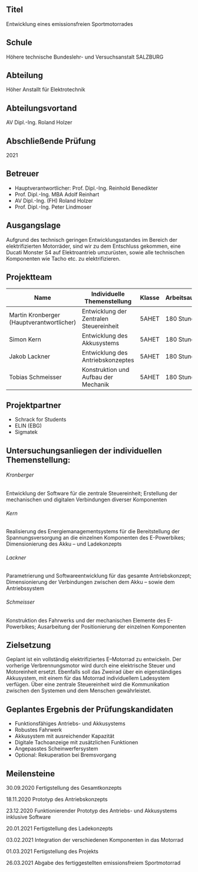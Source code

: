 ## Titel 
Entwicklung eines emissionsfreien Sportmotorrades

## Schule

Höhere technische Bundeslehr- und Versuchsanstalt SALZBURG

## Abteilung

Höher Anstallt für Elektrotechnik

## Abteilungsvortand

AV Dipl.-Ing. Roland Holzer

## Abschließende Prüfung

2021

## Betreuer

- Hauptverantwortlicher: Prof. Dipl.-Ing. Reinhold Benedikter
- Prof. Dipl.-Ing. MBA Adolf Reinhart
- AV Dipl.-Ing. (FH) Roland Holzer
- Prof. Dipl.-Ing. Peter Lindmoser

## Ausgangslage

Aufgrund des technisch geringen Entwicklungsstandes im Bereich der elektrifizierten Motorräder, sind wir zu dem Entschluss gekommen, eine Ducati Monster S4 auf Elektroantrieb umzurüsten, sowie alle technischen Komponenten wie Tacho etc. zu elektrifizieren. 

## Projektteam

| Name  | Individuelle Themenstellung | Klasse | Arbeitsaufwand |
| ------------- | ------------- | ------------- | ------------- |
| Martin Kronberger (Hauptverantwortlicher) | Entwicklung der Zentralen Steuereinheit | 5AHET  | 180 Stunden  |
| Simon Kern | Entwicklung des Akkusystems  | 5AHET  | 180 Stunden  |
| Jakob Lackner | Entwicklung des Antriebskonzeptes | 5AHET | 180 Stunden |
| Tobias Schmeisser | Konstruktion und Aufbau der Mechanik | 5AHET | 180 Stunden |

## Projektpartner

- Schrack for Students
- ELIN (EBG)
- Sigmatek

## Untersuchungsanliegen der individuellen Themenstellung:

###### Kronberger

Entwicklung der Software für die zentrale Steuereinheit; Erstellung der mechanischen und digitalen Verbindungen diverser Komponenten

###### Kern

Realisierung des Energiemanagementsystems für die Bereitstellung der Spannungsversorgung an die einzelnen Komponenten des E-Powerbikes; Dimensionierung des Akku – und Ladekonzepts

###### Lackner

Parametrierung und Softwareentwicklung für das gesamte Antriebskonzept; Dimensionierung der Verbindungen zwischen dem Akku – sowie dem Antriebssystem

###### Schmeisser

Konstruktion des Fahrwerks und der mechanischen Elemente des E-Powerbikes; Ausarbeitung der Positionierung der einzelnen Komponenten

## Zielsetzung

Geplant ist ein vollständig elektrifiziertes E–Motorrad zu entwickeln. Der vorherige Verbrennungsmotor wird durch eine elektrische Steuer und Motoreinheit ersetzt. Ebenfalls soll das Zweirad über ein eigenständiges Akkusystem, mit einem für das Motorrad individuellem Ladesystem verfügen. Über eine zentrale Steuereinheit wird die Kommunikation zwischen den Systemen und dem Menschen gewährleistet. 

## Geplantes Ergebnis der Prüfungskandidaten

- Funktionsfähiges Antriebs- und Akkusystems
- Robustes Fahrwerk
- Akkusystem mit ausreichender Kapazität
- Digitale Tachoanzeige mit zusätzlichen Funktionen
- Angepasstes Scheinwerfersystem
- Optional: Rekuperation bei Bremsvorgang

## Meilensteine

30.09.2020 Fertigstellung des Gesamtkonzepts

18.11.2020 Prototyp des Antriebskonzepts

23.12.2020 Funktionierender Prototyp des Antriebs- und Akkusystems inklusive Software

20.01.2021 Fertigstellung des Ladekonzepts

03.02.2021 Integration der verschiedenen Komponenten in das Motorrad

01.03.2021 Fertigstellung des Projekts

26.03.2021 Abgabe des fertiggestellten emissionsfreiem Sportmotorrad